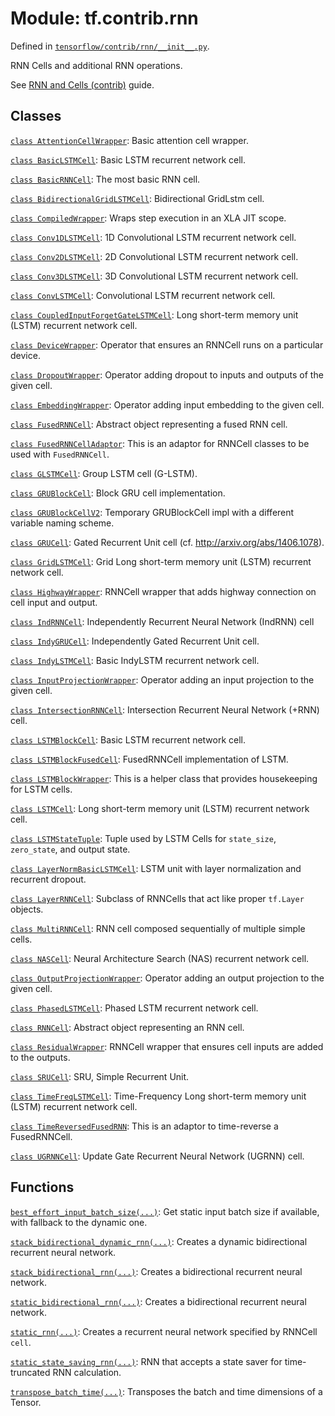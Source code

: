 <div itemscope itemtype="http://developers.google.com/ReferenceObject">
<meta itemprop="name" content="tf.contrib.rnn" />
</div>

# Module: tf.contrib.rnn



Defined in [`tensorflow/contrib/rnn/__init__.py`](https://www.tensorflow.org/code/tensorflow/contrib/rnn/__init__.py).

RNN Cells and additional RNN operations.

See <a href="../../../../api_guides/python/contrib.rnn.md">RNN and Cells (contrib)</a> guide.

<!--From core-->

<!--Used to be in core, but kept in contrib.-->

<!--Created in contrib, eventual plans to move to core.-->

<!--RNNCell wrappers-->

<!--RNN functions-->

<!--RNN utilities-->

## Classes

[`class AttentionCellWrapper`](../../tf/contrib/rnn/AttentionCellWrapper.md): Basic attention cell wrapper.

[`class BasicLSTMCell`](../../tf/contrib/rnn/BasicLSTMCell.md): Basic LSTM recurrent network cell.

[`class BasicRNNCell`](../../tf/contrib/rnn/BasicRNNCell.md): The most basic RNN cell.

[`class BidirectionalGridLSTMCell`](../../tf/contrib/rnn/BidirectionalGridLSTMCell.md): Bidirectional GridLstm cell.

[`class CompiledWrapper`](../../tf/contrib/rnn/CompiledWrapper.md): Wraps step execution in an XLA JIT scope.

[`class Conv1DLSTMCell`](../../tf/contrib/rnn/Conv1DLSTMCell.md): 1D Convolutional LSTM recurrent network cell.

[`class Conv2DLSTMCell`](../../tf/contrib/rnn/Conv2DLSTMCell.md): 2D Convolutional LSTM recurrent network cell.

[`class Conv3DLSTMCell`](../../tf/contrib/rnn/Conv3DLSTMCell.md): 3D Convolutional LSTM recurrent network cell.

[`class ConvLSTMCell`](../../tf/contrib/rnn/ConvLSTMCell.md): Convolutional LSTM recurrent network cell.

[`class CoupledInputForgetGateLSTMCell`](../../tf/contrib/rnn/CoupledInputForgetGateLSTMCell.md): Long short-term memory unit (LSTM) recurrent network cell.

[`class DeviceWrapper`](../../tf/contrib/rnn/DeviceWrapper.md): Operator that ensures an RNNCell runs on a particular device.

[`class DropoutWrapper`](../../tf/contrib/rnn/DropoutWrapper.md): Operator adding dropout to inputs and outputs of the given cell.

[`class EmbeddingWrapper`](../../tf/contrib/rnn/EmbeddingWrapper.md): Operator adding input embedding to the given cell.

[`class FusedRNNCell`](../../tf/contrib/rnn/FusedRNNCell.md): Abstract object representing a fused RNN cell.

[`class FusedRNNCellAdaptor`](../../tf/contrib/rnn/FusedRNNCellAdaptor.md): This is an adaptor for RNNCell classes to be used with `FusedRNNCell`.

[`class GLSTMCell`](../../tf/contrib/rnn/GLSTMCell.md): Group LSTM cell (G-LSTM).

[`class GRUBlockCell`](../../tf/contrib/rnn/GRUBlockCell.md): Block GRU cell implementation.

[`class GRUBlockCellV2`](../../tf/contrib/rnn/GRUBlockCellV2.md): Temporary GRUBlockCell impl with a different variable naming scheme.

[`class GRUCell`](../../tf/contrib/rnn/GRUCell.md): Gated Recurrent Unit cell (cf. http://arxiv.org/abs/1406.1078).

[`class GridLSTMCell`](../../tf/contrib/rnn/GridLSTMCell.md): Grid Long short-term memory unit (LSTM) recurrent network cell.

[`class HighwayWrapper`](../../tf/contrib/rnn/HighwayWrapper.md): RNNCell wrapper that adds highway connection on cell input and output.

[`class IndRNNCell`](../../tf/contrib/rnn/IndRNNCell.md): Independently Recurrent Neural Network (IndRNN) cell

[`class IndyGRUCell`](../../tf/contrib/rnn/IndyGRUCell.md): Independently Gated Recurrent Unit cell.

[`class IndyLSTMCell`](../../tf/contrib/rnn/IndyLSTMCell.md): Basic IndyLSTM recurrent network cell.

[`class InputProjectionWrapper`](../../tf/contrib/rnn/InputProjectionWrapper.md): Operator adding an input projection to the given cell.

[`class IntersectionRNNCell`](../../tf/contrib/rnn/IntersectionRNNCell.md): Intersection Recurrent Neural Network (+RNN) cell.

[`class LSTMBlockCell`](../../tf/contrib/rnn/LSTMBlockCell.md): Basic LSTM recurrent network cell.

[`class LSTMBlockFusedCell`](../../tf/contrib/rnn/LSTMBlockFusedCell.md): FusedRNNCell implementation of LSTM.

[`class LSTMBlockWrapper`](../../tf/contrib/rnn/LSTMBlockWrapper.md): This is a helper class that provides housekeeping for LSTM cells.

[`class LSTMCell`](../../tf/contrib/rnn/LSTMCell.md): Long short-term memory unit (LSTM) recurrent network cell.

[`class LSTMStateTuple`](../../tf/contrib/rnn/LSTMStateTuple.md): Tuple used by LSTM Cells for `state_size`, `zero_state`, and output state.

[`class LayerNormBasicLSTMCell`](../../tf/contrib/rnn/LayerNormBasicLSTMCell.md): LSTM unit with layer normalization and recurrent dropout.

[`class LayerRNNCell`](../../tf/contrib/rnn/LayerRNNCell.md): Subclass of RNNCells that act like proper `tf.Layer` objects.

[`class MultiRNNCell`](../../tf/contrib/rnn/MultiRNNCell.md): RNN cell composed sequentially of multiple simple cells.

[`class NASCell`](../../tf/contrib/rnn/NASCell.md): Neural Architecture Search (NAS) recurrent network cell.

[`class OutputProjectionWrapper`](../../tf/contrib/rnn/OutputProjectionWrapper.md): Operator adding an output projection to the given cell.

[`class PhasedLSTMCell`](../../tf/contrib/rnn/PhasedLSTMCell.md): Phased LSTM recurrent network cell.

[`class RNNCell`](../../tf/contrib/rnn/RNNCell.md): Abstract object representing an RNN cell.

[`class ResidualWrapper`](../../tf/contrib/rnn/ResidualWrapper.md): RNNCell wrapper that ensures cell inputs are added to the outputs.

[`class SRUCell`](../../tf/contrib/rnn/SRUCell.md): SRU, Simple Recurrent Unit.

[`class TimeFreqLSTMCell`](../../tf/contrib/rnn/TimeFreqLSTMCell.md): Time-Frequency Long short-term memory unit (LSTM) recurrent network cell.

[`class TimeReversedFusedRNN`](../../tf/contrib/rnn/TimeReversedFusedRNN.md): This is an adaptor to time-reverse a FusedRNNCell.

[`class UGRNNCell`](../../tf/contrib/rnn/UGRNNCell.md): Update Gate Recurrent Neural Network (UGRNN) cell.

## Functions

[`best_effort_input_batch_size(...)`](../../tf/contrib/rnn/best_effort_input_batch_size.md): Get static input batch size if available, with fallback to the dynamic one.

[`stack_bidirectional_dynamic_rnn(...)`](../../tf/contrib/rnn/stack_bidirectional_dynamic_rnn.md): Creates a dynamic bidirectional recurrent neural network.

[`stack_bidirectional_rnn(...)`](../../tf/contrib/rnn/stack_bidirectional_rnn.md): Creates a bidirectional recurrent neural network.

[`static_bidirectional_rnn(...)`](../../tf/nn/static_bidirectional_rnn.md): Creates a bidirectional recurrent neural network.

[`static_rnn(...)`](../../tf/nn/static_rnn.md): Creates a recurrent neural network specified by RNNCell `cell`.

[`static_state_saving_rnn(...)`](../../tf/nn/static_state_saving_rnn.md): RNN that accepts a state saver for time-truncated RNN calculation.

[`transpose_batch_time(...)`](../../tf/contrib/rnn/transpose_batch_time.md): Transposes the batch and time dimensions of a Tensor.

